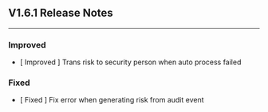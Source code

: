 ## V1.6.1 Release Notes

---

### Improved

- [ Improved ] Trans risk to security person when auto process failed

### Fixed

- [ Fixed ] Fix error when generating risk from audit event
